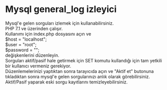 # Mysql general_log izleyici
Mysql'e gelen sorguları izlemek için kullanabilirsiniz. \
PHP 7.1 ve üzerinden çalışır. \
Kullanımı için index.php dosyasını açın ve \
$host     = "localhost"; \
$user     = "root"; \
$password = ""; \
değişkenlerini düzenleyin. \
Sorguları aktif/pasif hale getirmek için SET komutu kullandığı için tam yetkili bir kullanıcı vermeniz gerekiyor. \
Düzenlemelerinizi yaptıktan sonra tarayıcıda açın ve "Aktif et" butonuna tıkladıktan sonra mysql'e gelen sorgularınızı anlık olarak görebilirsiniz. \
Aktif/Pasif yaparak eski sorgu kayıtlarını temizleyebilirsiniz.
